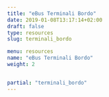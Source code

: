 ```yaml
---
title: "eBus Terminali Bordo"
date: 2019-01-08T13:17:14+02:00
draft: false
type: resources
slug: terminali_bordo

menu: resources
name: "eBus Terminali Bordo"
weight: 2


partial: "terminali_bordo"
---
```

